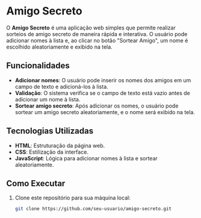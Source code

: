 # Amigo Secreto

O **Amigo Secreto** é uma aplicação web simples que permite realizar sorteios de amigo secreto de maneira rápida e interativa. O usuário pode adicionar nomes à lista e, ao clicar no botão "Sortear Amigo", um nome é escolhido aleatoriamente e exibido na tela.

## Funcionalidades

- **Adicionar nomes**: O usuário pode inserir os nomes dos amigos em um campo de texto e adicioná-los à lista.
- **Validação**: O sistema verifica se o campo de texto está vazio antes de adicionar um nome à lista.
- **Sortear amigo secreto**: Após adicionar os nomes, o usuário pode sortear um amigo secreto aleatoriamente, e o nome será exibido na tela.

## Tecnologias Utilizadas

- **HTML**: Estruturação da página web.
- **CSS**: Estilização da interface.
- **JavaScript**: Lógica para adicionar nomes à lista e sortear aleatoriamente.

## Como Executar

1. Clone este repositório para sua máquina local:
   ```bash
   git clone https://github.com/seu-usuario/amigo-secreto.git
